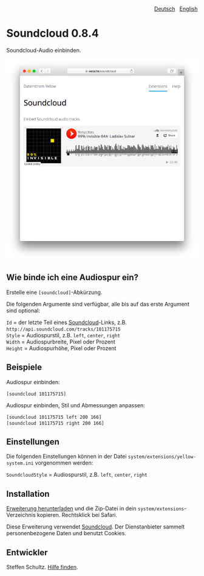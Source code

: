 <p align="right"><a href="README-de.md">Deutsch</a> &nbsp; <a href="README.md">English</a></p>

# Soundcloud 0.8.4

Soundcloud-Audio einbinden.

<p align="center"><img src="soundcloud-screenshot.png?raw=true" alt="Bildschirmfoto"></p>

## Wie binde ich eine Audiospur ein?

Erstelle eine `[soundcloud]`-Abkürzung. 

Die folgenden Argumente sind verfügbar, alle bis auf das erste Argument sind optional:

`Id` = der letzte Teil eines [Soundcloud](https://soundcloud.com)-Links, z.B. `http://api.soundcloud.com/tracks/101175715`  
`Style` = Audiospurstil, z.B. `left`, `center`, `right`  
`Width` = Audiospurbreite, Pixel oder Prozent  
`Height` = Audiospurhöhe, Pixel oder Prozent   

## Beispiele

Audiospur einbinden:

    [soundcloud 101175715]

Audiospur einbinden, Stil und Abmessungen anpassen:

    [soundcloud 101175715 left 200 166]
    [soundcloud 101175715 right 200 166]

## Einstellungen

Die folgenden Einstellungen können in der Datei `system/extensions/yellow-system.ini` vorgenommen werden:

`SoundcloudStyle` = Audiospurstil, z.B. `left`, `center`, `right`  

## Installation

[Erweiterung herunterladen](https://github.com/datenstrom/yellow-extensions/raw/master/zip/soundcloud.zip) und die Zip-Datei in dein `system/extensions`-Verzeichnis kopieren. Rechtsklick bei Safari.

Diese Erweiterung verwendet [Soundcloud](https://soundcloud.com). Der Dienstanbieter sammelt personenbezogene Daten und benutzt Cookies.

## Entwickler

Steffen Schultz. [Hilfe finden](https://github.com/schulle4u/yellow-extensions-schulle4u/issues).
